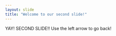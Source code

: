 ```yaml
---
layout: slide
title: "Welcome to our second slide!"
---
```

YAY! SECOND SLIDE!!
Use the left arrow to go back!
